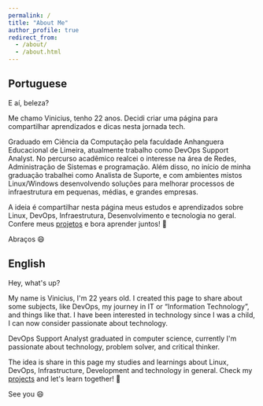 ```yaml
---
permalink: /
title: "About Me"
author_profile: true
redirect_from: 
  - /about/
  - /about.html
---
```


## Portuguese ##
E aí, beleza? 

Me chamo Vinicius, tenho 22 anos. Decidi criar uma página para compartilhar aprendizados e dicas nesta jornada tech.

Graduado em Ciência da Computação pela faculdade Anhanguera Educacional de Limeira, atualmente trabalho como DevOps Support Analyst. No percurso acadêmico realcei o interesse na área de Redes, Administração de Sistemas e programação. Além disso, no início de minha graduação trabalhei como Analista de Suporte, e com ambientes mistos Linux/Windows desenvolvendo soluções para melhorar processos de infraestrutura em pequenas, médias, e grandes empresas.

A ideia é compartilhar nesta página meus estudos e aprendizados sobre Linux, DevOps, Infraestrutura, Desenvolvimento e tecnologia no geral. Confere meus [projetos](https://piholiveira.github.io/year-archive/) e bora aprender juntos! 🚀

Abraços 😄

## English ##
Hey, what's up?

My name is Vinicius, I'm 22 years old. I created this page to share about some subjects, like DevOps, my journey in IT or “Information Technology”, and things like that. I have been interested in technology since I was a child, I can now consider passionate about technology.

DevOps Support Analyst graduated in computer science, currently I'm passionate about technology, problem solver, and critical thinker.

The idea is share in this page my studies and learnings about Linux, DevOps, Infrastructure, Development and technology in general. Check my [projects](https://piholiveira.github.io/year-archive/) and let's learn together! 🚀

See you 😄


